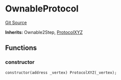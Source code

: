 # OwnableProtocol
[Git Source](https://github.com/llama-community/vertex-v1/blob/61ef774889dd82e8f91f589d8c7893861f840536/src/mock/OwnableProtocol.sol)

**Inherits:**
Ownable2Step, [ProtocolXYZ](/src/mock/ProtocolXYZ.sol/contract.ProtocolXYZ.md)


## Functions
### constructor


```solidity
constructor(address _vertex) ProtocolXYZ(_vertex);
```


